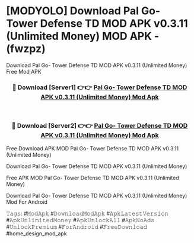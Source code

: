 # [MODYOLO] Download Pal Go- Tower Defense TD MOD APK v0.3.11 (Unlimited Money) MOD APK - (fwzpz)
Download Pal Go- Tower Defense TD MOD APK v0.3.11 (Unlimited Money) Free Mod APK

<div align="center">
<h3>🔴 Download [Server1] 👉👉 <a href="https://apk-comot.site?title=Pal_Go-_Tower_Defense_TD_MOD_APK_v0.3.11_(Unlimited_Money)">Pal Go- Tower Defense TD MOD APK v0.3.11 (Unlimited Money) Mod Apk</a></h3><br>

<h3>🔴 Download [Server2] 👉👉 <a href="https://apk-comot.site?title=Pal_Go-_Tower_Defense_TD_MOD_APK_v0.3.11_(Unlimited_Money)">Pal Go- Tower Defense TD MOD APK v0.3.11 (Unlimited Money) Mod Apk</a></h3>
</div>


Free Download APK MOD Pal Go- Tower Defense TD MOD APK v0.3.11 (Unlimited Money)

Download Pal Go- Tower Defense TD MOD APK v0.3.11 (Unlimited Money) 

Free APK MOD Pal Go- Tower Defense TD MOD APK v0.3.11 (Unlimited Money) 

Download Pal Go- Tower Defense TD MOD APK v0.3.11 (Unlimited Money) Mod For Android

𝚃𝚊𝚐𝚜: #𝙼𝚘𝚍𝙰𝚙𝚔 #𝙳𝚘𝚠𝚗𝚕𝚘𝚊𝚍𝙼𝚘𝚍𝙰𝚙𝚔 #𝙰𝚙𝚔𝙻𝚊𝚝𝚎𝚜𝚝𝚅𝚎𝚛𝚜𝚒𝚘𝚗 #𝙰𝚙𝚔𝚄𝚗𝚕𝚒𝚖𝚒𝚝𝚎𝚍𝙼𝚘𝚗𝚎𝚢 #𝙰𝚙𝚔𝚄𝚗𝚕𝚘𝚌𝚔𝙰𝚕𝚕 #𝙰𝚙𝚔𝙽𝚘𝙰𝚍𝚜 #𝚄𝚗𝚕𝚘𝚌𝚔𝙿𝚛𝚎𝚖𝚒𝚞𝚖 #𝙵𝚘𝚛𝙰𝚗𝚍𝚛𝚘𝚒𝚍 #𝙵𝚛𝚎𝚎𝙳𝚘𝚠𝚗𝚕𝚘𝚊𝚍 #home_design_mod_apk